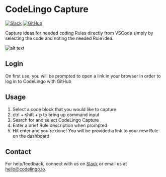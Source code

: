 # CodeLingo Capture

[![Slack](https://img.shields.io/badge/Slack-CodeLingo-green?style=flat)](https://codelingo.slack.com/messages/codelingo-dev) 
[![GitHub](https://img.shields.io/github/stars/codelingo/codelingo?style=social)](https://github.com/codelingo/codelingo)

Capture ideas for needed coding Rules directly from VSCode simply by selecting the code and noting the needed Rule idea.

![alt text](https://raw.githubusercontent.com/codelingo/ideplugins/master/vscode/images/capture-example.png "CodeLingo Capture example")

## Login

On first use, you will be prompted to open a link in your browser in order to log in to CodeLingo with GitHub

## Usage

1. Select a code block that you would like to capture
2. ctrl + shift + p to bring up command input
3. Search for and select CodeLingo Capture
4. Enter a brief Rule description when prompted
5. Hit enter and you're done! You will be provided a link to your new Rule on the dashboard

## Contact

For help/feedback, connect with us on [Slack](https://codelingo.slack.com/messages/codelingo-dev) or email us at hello@codelingo.io.